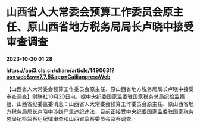 # 山西省人大常委会预算工作委员会原主任、原山西省地方税务局局长卢晓中接受审查调查

**2023-10-20 01:28**

**https://api3.cls.cn/share/article/1490631?os=web&sv=7.7.5&app=CailianpressWeb**

【山西省人大常委会预算工作委员会原主任、原山西省地方税务局局长卢晓中接受审查调查】财联社10月20日电，据中央纪委国家监委驻国家税务总局纪检监察组、山西省纪委监委消息：山西省人大常委会预算工作委员会原主任、原山西省地方税务局局长卢晓中涉嫌严重违纪违法，目前正接受中央纪委国家监委驻国家税务总局纪检监察组纪律审查和山西省监察委员会监察调查。
